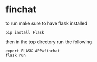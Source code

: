 # finchat
to run make sure to have flask installed
```
pip install Flask
```
then in the top directory run the following
```
export FLASK_APP=finchat
flask run
```
